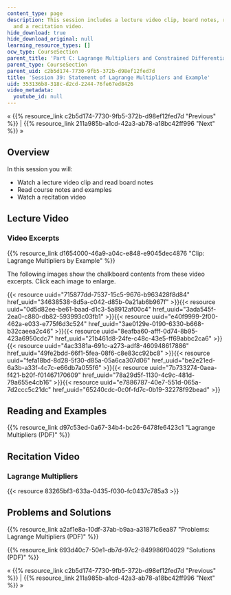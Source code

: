 ```yaml
---
content_type: page
description: This session includes a lecture video clip, board notes, readings, examples,
  and a recitation video.
hide_download: true
hide_download_original: null
learning_resource_types: []
ocw_type: CourseSection
parent_title: 'Part C: Lagrange Multipliers and Constrained Differentials'
parent_type: CourseSection
parent_uid: c2b5d174-7730-9fb5-372b-d98ef12fed7d
title: 'Session 39: Statement of Lagrange Multipliers and Example'
uid: 353136b8-318c-d2cd-2244-76fe67ed8426
video_metadata:
  youtube_id: null
---
```


« {{% resource_link c2b5d174-7730-9fb5-372b-d98ef12fed7d "Previous" %}} | {{% resource_link 211a985b-a1cd-42a3-ab78-a18bc42ff996 "Next" %}} »

Overview
--------

In this session you will:

*   Watch a lecture video clip and read board notes
*   Read course notes and examples
*   Watch a recitation video

Lecture Video
-------------

### Video Excerpts

{{% resource_link d1654000-46a9-a04c-e848-e9045dec4876 "Clip: Lagrange Multipliers by Example" %}}

The following images show the chalkboard contents from these video excerpts. Click each image to enlarge.

{{< resource uuid="715877dd-7537-15c5-9676-b963428f8d84" href_uuid="34638538-8d5a-c042-d85b-0a21ab6b967f" >}}{{< resource uuid="0d5d82ee-be61-baad-d1c3-5a8912af00c4" href_uuid="3ada545f-2ea0-c880-db82-593993c03fb1" >}}{{< resource uuid="e40f9999-2f00-462a-e033-e775f6d3c524" href_uuid="3ae0129e-0190-6330-b668-b32caeea2c46" >}}{{< resource uuid="8eafba60-afff-0d74-8b95-423a6950cdc7" href_uuid="21b461d8-24fe-c48c-43e5-ff69abbc2ca6" >}}  
{{< resource uuid="4ac3381a-691c-a273-adf8-460948617886" href_uuid="49fe2bdd-66f1-5fea-08f6-c8e83cc92bc8" >}}{{< resource uuid="fefa18bd-8d28-5f30-d85a-05a6ca307d06" href_uuid="be2e21ed-6a3b-a33f-4c7c-e66db7a055f6" >}}{{< resource uuid="7b733274-0aea-f421-b20f-f01467170609" href_uuid="78a29d5f-1130-4c9c-481d-79a655e4cb16" >}}{{< resource uuid="e7886787-40e7-551d-065a-7d2ccc5c21dc" href_uuid="65240cdc-0c0f-fd7c-0b19-32278f92bead" >}}

Reading and Examples
--------------------

{{% resource_link d97c53ed-0a67-34b4-bc26-6478fe6423c1 "Lagrange Multipliers (PDF)" %}}

Recitation Video
----------------

### Lagrange Multipliers

{{< resource 83265bf3-633a-0435-f030-fc0437c785a3 >}}

Problems and Solutions
----------------------

{{% resource_link a2af1e8a-10df-37ab-b9aa-a31871c6ea87 "Problems: Lagrange Multipliers (PDF)" %}}

{{% resource_link 693d40c7-50e1-db7d-97c2-849986f04029 "Solutions (PDF)" %}}

« {{% resource_link c2b5d174-7730-9fb5-372b-d98ef12fed7d "Previous" %}} | {{% resource_link 211a985b-a1cd-42a3-ab78-a18bc42ff996 "Next" %}} »